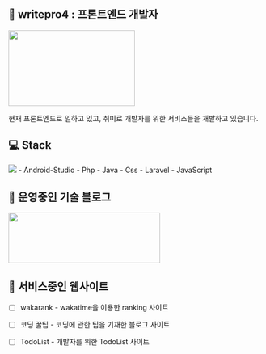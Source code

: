 
## 🌱 writepro4 : 프론트엔드 개발자

<img src="https://user-images.githubusercontent.com/45548926/87241018-bb327100-c459-11ea-9cd5-ca8f36942d4e.gif" width="250" height="150" />

현재 프론트엔드로 일하고 있고, 취미로 개발자를 위한 서비스들을 개발하고 있습니다.

## 💻 Stack 

  <img src="https://img.icons8.com/clouds/100/000000/ruby-programming-.png"/>
- Android-Studio
- Php
- Java
- Css
- Laravel
- JavaScript

## 👻 운영중인 기술 블로그

<a href="https://gaebal4.tistory.com/">
<img src="https://user-images.githubusercontent.com/45548926/87373446-aaead500-c5c4-11ea-989c-c51dccf8966f.png" width="300" height="100" />
</a>

## 🎉 서비스중인 웹사이트 


- [ ] wakarank - wakatime을 이용한 ranking 사이트 
- [ ] 코딩 꿀팁 - 코딩에 관한 팁을 기재한 블로그 사이트
- [ ] TodoList - 개발자를 위한 TodoList 사이트




